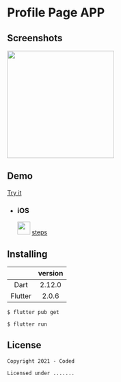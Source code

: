 # Profile Page APP



## Screenshots
<img src="https://user-images.githubusercontent.com/24327781/118644950-f00f0300-b7a3-11eb-8093-b97eb2819a3f.png" width="250" />


## Demo
  [Try it](https://flutter-examples-coded.web.app/profile-page-app/#/)

- ### iOS
    <img src="https://developer.mozilla.org/en-US/docs/Web/Progressive_web_apps/pwa.png" width="30" /> [steps](https://github.com/Northwest-content/flutter_demos#----progressive-web-apps-)


## Installing

|  | version |  
| :---: | :---: | 
| Dart | 2.12.0 |
| Flutter |  2.0.6 |


  ```
  $ flutter pub get
  
  $ flutter run
  ```
  
  
## License

    Copyright 2021 - Coded

    Licensed under .......
